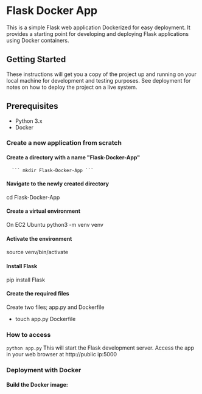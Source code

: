 # Flask Docker App
This is a simple Flask web application Dockerized for easy deployment. It provides a starting point for developing and deploying Flask applications using Docker containers.
## Getting Started
These instructions will get you a copy of the project up and running on your local machine for development and testing purposes. See deployment for notes on how to deploy the project on a live system.
## Prerequisites
 + Python 3.x
 + Docker

### Create a new application from scratch
#### Create a directory with a name "Flask-Docker-App"
      ``` mkdir Flask-Docker-App ```
#### Navigate to the newly created directory
cd Flask-Docker-App
#### Create a virtual environment
On EC2 Ubuntu
python3 -m venv venv
#### Activate the environment
source venv/bin/activate
#### Install Flask
pip install Flask
#### Create the required files
Create two files; app.py and Dockerfile
 - touch app.py Dockerfile
### How to access
``` python app.py ```
This will start the Flask development server.
Access the app in your web browser at http://public ip:5000
### Deployment with Docker
#### Build the Docker image:

